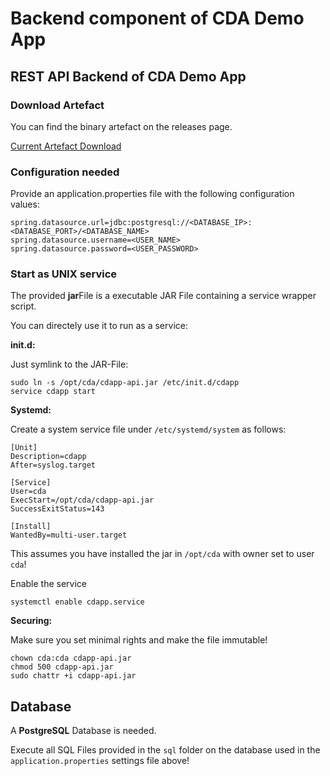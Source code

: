# Backend component of CDA Demo App

## REST API Backend of CDA Demo App

### Download Artefact
You can find the binary artefact on the releases page. 

[Current Artefact Download](https://github.com/wody/cda-backend/releases/latest/download/cdapp-api.jar)

### Configuration needed
Provide an application.properties file with the following configuration values:

```
spring.datasource.url=jdbc:postgresql://<DATABASE_IP>:<DATABASE_PORT>/<DATABASE_NAME>
spring.datasource.username=<USER_NAME>
spring.datasource.password=<USER_PASSWORD>
```

### Start as UNIX service
The provided **jar**File is a executable JAR File containing a service wrapper script.

You can directely use it to run as a service:

**init.d:**

Just symlink to the JAR-File:
```
sudo ln -s /opt/cda/cdapp-api.jar /etc/init.d/cdapp
service cdapp start
```

**Systemd:**

Create a system service file under `/etc/systemd/system` as follows:
```
[Unit]
Description=cdapp
After=syslog.target

[Service]
User=cda
ExecStart=/opt/cda/cdapp-api.jar
SuccessExitStatus=143

[Install]
WantedBy=multi-user.target
```
This assumes you have installed the jar in `/opt/cda` with owner set to user `cda`!

Enable the service
```
systemctl enable cdapp.service
```

**Securing:**

Make sure you set minimal rights and make the file immutable!

```
chown cda:cda cdapp-api.jar
chmod 500 cdapp-api.jar
sudo chattr +i cdapp-api.jar
```

## Database

A **PostgreSQL** Database is needed.

Execute all SQL Files provided in the `sql` folder on the database used in the `application.properties` settings file above!

